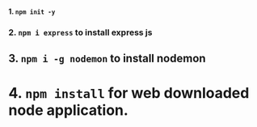 #### 1. `npm init -y`
### 2. `npm i express` to install express js
## 3. `npm i -g nodemon` to install nodemon
# 4. `npm install` for web downloaded node application. 